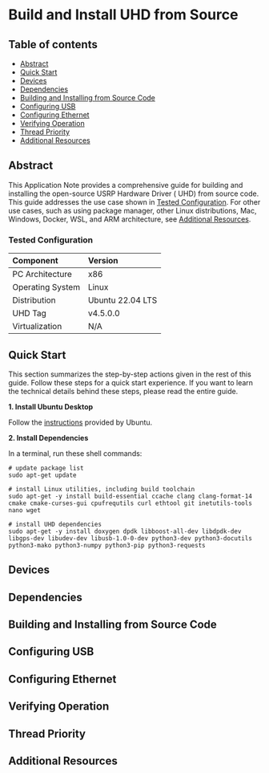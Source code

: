 # Build and Install UHD from Source

## Table of contents

- [Abstract](#abstract)
- [Quick Start](#quick-start)
- [Devices](#devices)
- [Dependencies](#dependencies)
- [Building and Installing from Source Code](#build-install)
- [Configuring USB](#configure-usb)
- [Configuring Ethernet](#configure-ethernet)
- [Verifying Operation](#verify-operation)
- [Thread Priority](#thread-priority)
- [Additional Resources](#additional-resources)

## Abstract

This Application Note provides a comprehensive guide for building and installing the open-source USRP Hardware Driver (
UHD) from source code. This guide addresses the use case shown in [Tested Configuration](#tested-configuration). For
other use cases, such as using package manager, other Linux distributions, Mac, Windows, Docker, WSL, and ARM
architecture, see [Additional Resources](#additional-resources).

### Tested Configuration

| Component         | Version          |
|:------------------|:-----------------|
| PC Architecture   | x86              |
| Operating System  | Linux            |
| Distribution      | Ubuntu 22.04 LTS |
| UHD Tag           | v4.5.0.0         |
| Virtualization    | N/A              |

## Quick Start
This section summarizes the step-by-step actions given in the rest of this guide. Follow these steps for 
a quick start experience. If you want to learn the technical details behind these steps, please read the entire 
guide.

**1. Install Ubuntu Desktop**

Follow the [instructions](https://ubuntu.com/tutorials/install-ubuntu-desktop#1-overview) provided by Ubuntu.

**2. Install Dependencies** 

In a terminal, run these shell commands:
```shell
# update package list
sudo apt-get update

# install Linux utilities, including build toolchain
sudo apt-get -y install build-essential ccache clang clang-format-14 cmake cmake-curses-gui cpufrequtils curl ethtool git inetutils-tools nano wget

# install UHD dependencies
sudo apt-get -y install doxygen dpdk libboost-all-dev libdpdk-dev libgps-dev libudev-dev libusb-1.0-0-dev python3-dev python3-docutils python3-mako python3-numpy python3-pip python3-requests

```

## Devices

## Dependencies

## Building and Installing from Source Code

## Configuring USB

## Configuring Ethernet

## Verifying Operation

## Thread Priority

## Additional Resources


